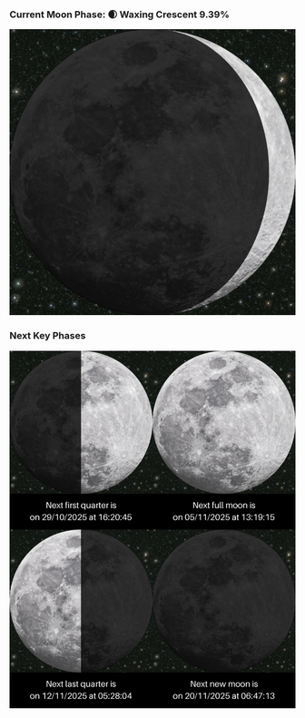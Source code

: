 ### Current Moon Phase: 🌒 Waxing Crescent 9.39%
![Moon Phase](moonphase.png)
### Next Key Phases
![Gallery](gallery.png)